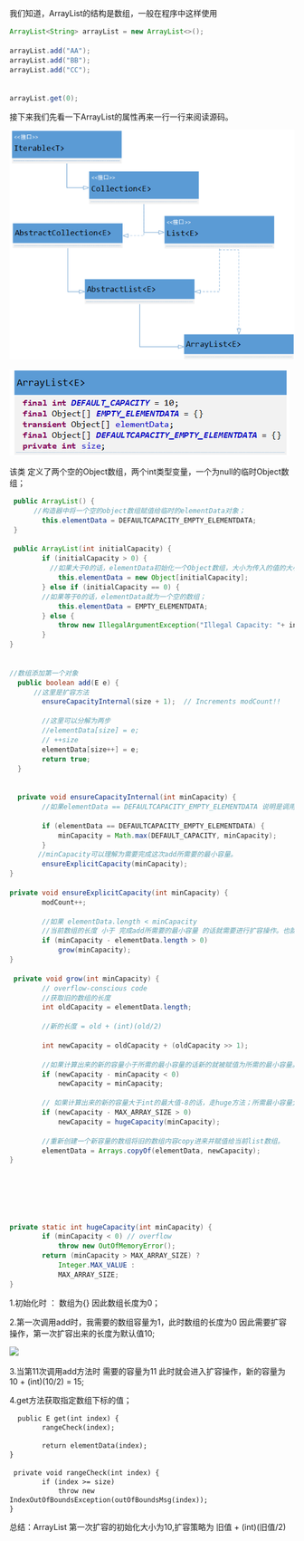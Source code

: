 我们知道，ArrayList的结构是数组，一般在程序中这样使用

```java
ArrayList<String> arrayList = new ArrayList<>();

arrayList.add("AA");
arrayList.add("BB");
arrayList.add("CC");


arrayList.get(0);
```

接下来我们先看一下ArrayList的属性再来一行一行来阅读源码。

![](/assets/qqq.png)

![](/assets/import2.png)

该类 定义了两个空的Object数组，两个int类型变量，一个为null的临时Object数组；

```java
 public ArrayList() {
      //构造器中将一个空的object数组赋值给临时的elementData对象；
        this.elementData = DEFAULTCAPACITY_EMPTY_ELEMENTDATA;
 }

 public ArrayList(int initialCapacity) {
        if (initialCapacity > 0) {
          //如果大于0的话，elementData初始化一个Object数组，大小为传入的值的大小。
            this.elementData = new Object[initialCapacity];
        } else if (initialCapacity == 0) {
        //如果等于0的话，elementData就为一个空的数组；
            this.elementData = EMPTY_ELEMENTDATA;
        } else {
            throw new IllegalArgumentException("Illegal Capacity: "+ initialCapacity);
        }
}


//数组添加第一个对象
  public boolean add(E e) {
      //这里是扩容方法
        ensureCapacityInternal(size + 1);  // Increments modCount!!

        //这里可以分解为两步
        //elementData[size] = e;
        // ++size
        elementData[size++] = e;
        return true;
  }


  private void ensureCapacityInternal(int minCapacity) {
        //如果elementData == DEFAULTCAPACITY_EMPTY_ELEMENTDATA 说明是调用的无参构造器。

        if (elementData == DEFAULTCAPACITY_EMPTY_ELEMENTDATA) {
            minCapacity = Math.max(DEFAULT_CAPACITY, minCapacity);
        }
       //minCapacity可以理解为需要完成这次add所需要的最小容量。
        ensureExplicitCapacity(minCapacity);
}

private void ensureExplicitCapacity(int minCapacity) {
        modCount++;

        //如果 elementData.length < minCapacity 
        //当前数组的长度 小于 完成add所需要的最小容量 的话就需要进行扩容操作。也就是说数组没有足够的空间来存放数据了。
        if (minCapacity - elementData.length > 0)
            grow(minCapacity);
}

 private void grow(int minCapacity) {
        // overflow-conscious code
        //获取旧的数组的长度
        int oldCapacity = elementData.length;

        //新的长度 = old + (int)(old/2)

        int newCapacity = oldCapacity + (oldCapacity >> 1);

        //如果计算出来的新的容量小于所需的最小容量的话新的就被赋值为所需的最小容量。
        if (newCapacity - minCapacity < 0)
            newCapacity = minCapacity;

        // 如果计算出来的新的容量大于int的最大值-8的话，走huge方法；所需最小容量大于int最大值-8就是int最大值，否则就是int最大值-8   
        if (newCapacity - MAX_ARRAY_SIZE > 0)
            newCapacity = hugeCapacity(minCapacity);

        //重新创建一个新容量的数组将旧的数组内容copy进来并赋值给当前list数组。
        elementData = Arrays.copyOf(elementData, newCapacity);
}






private static int hugeCapacity(int minCapacity) {
        if (minCapacity < 0) // overflow
            throw new OutOfMemoryError();
        return (minCapacity > MAX_ARRAY_SIZE) ?
            Integer.MAX_VALUE :
            MAX_ARRAY_SIZE;
}
```

1.初始化时 ： 数组为{} 因此数组长度为0；

2.第一次调用add时，我需要的数组容量为1，此时数组的长度为0 因此需要扩容操作，第一次扩容出来的长度为默认值10;

![](file:///C:\Users\hand\AppData\Roaming\Tencent\Users\1677931994\TIM\WinTemp\RichOle\C]9}D[44JW184%D%29MDB~BHW.png)

3.当第11次调用add方法时 需要的容量为11 此时就会进入扩容操作，新的容量为 10 + (int)(10/2) = 15;

4.get方法获取指定数组下标的值；
```
  public E get(int index) {
        rangeCheck(index);

        return elementData(index);
}

 private void rangeCheck(int index) {
        if (index >= size)
            throw new IndexOutOfBoundsException(outOfBoundsMsg(index));
}

```

总结：ArrayList 第一次扩容的初始化大小为10,扩容策略为 旧值 + (int)(旧值/2)

